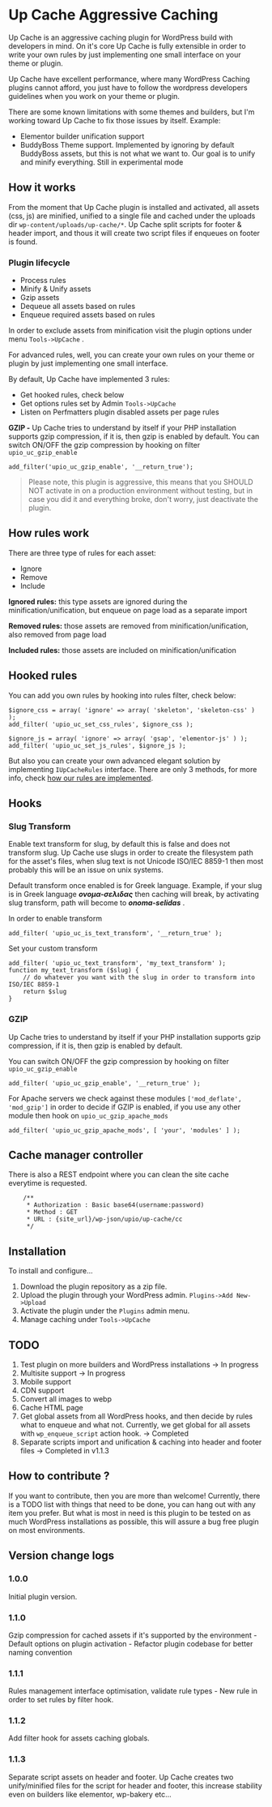 Up Cache Aggressive Caching 
==================
Up Cache is an aggressive caching plugin for WordPress build with developers in mind. 
On it's core Up Cache is fully extensible in order to write your own rules by just implementing 
one small interface on your theme or plugin.

Up Cache have excellent performance, where many WordPress Caching plugins 
cannot afford, you just have to follow the wordpress developers 
guidelines when you work on your theme or plugin.

There are some known limitations with some themes and builders, but I'm working toward Up Cache to fix those issues by itself.
Example:
 - Elementor builder unification support
 - BuddyBoss Theme support. Implemented by ignoring by default BuddyBoss assets, but this is not what we want to. Our goal is to unify and minify everything. Still in experimental mode

How it works
------------------
From the moment that Up Cache plugin is installed and activated, 
all assets (css, js) are minified, unified to a single file and cached under the 
uploads dir `wp-content/uploads/up-cache/*`. 
Up Cache split scripts for footer & header import, 
and thous it will create two script files if enqueues on footer is found.

### Plugin lifecycle
  - Process rules
  - Minify & Unify assets
  - Gzip assets
  - Dequeue all assets based on rules
  - Enqueue required assets based on rules
  
In order to exclude assets from minification visit the plugin options under menu `Tools->UpCache` .

For advanced rules, well, you can create your own rules on your theme or plugin by just implementing one small interface.

By default, Up Cache have implemented 3 rules:

- Get hooked rules, check below
- Get options rules set by Admin `Tools->UpCache`
- Listen on Perfmatters plugin disabled assets per page rules

**GZIP -** Up Cache tries to understand by itself if your PHP installation supports 
gzip compression, if it is, then gzip is enabled by default. 
You can switch ON/OFF the gzip compression by hooking on filter `upio_uc_gzip_enable`

    add_filter('upio_uc_gzip_enable', '__return_true');

> Please note, this plugin is aggressive,
> this means that you SHOULD NOT activate in on a production environment without testing,
> but in case you did it and everything broke, don't worry, just deactivate the plugin.

How rules work
------------------
There are three type of rules for each asset:
- Ignore
- Remove
- Include

**Ignored rules:** this type assets are ignored during the minification/unification, but enqueue on page load as a separate import

**Removed rules:** those assets are removed from minification/unification, also removed from page load

**Included rules:** those assets are included on minification/unification

Hooked rules
------------------
You can add you own rules by hooking into rules filter, check below:

    $ignore_css = array( 'ignore' => array( 'skeleton', 'skeleton-css' ) );
    add_filter( 'upio_uc_set_css_rules', $ignore_css );

    $ignore_js = array( 'ignore' => array( 'gsap', 'elementor-js' ) );
    add_filter( 'upio_uc_set_js_rules', $ignore_js );

But also you can create your own advanced elegant solution by implementing `IUpCacheRules` interface. 
There are only 3 methods, for more info, check [how our rules are implemented](https://github.com/onreal/up-cache/tree/main/inc/Rules).

Hooks
------------------

### Slug Transform

Enable text transform for slug, by default this is false and does not transform slug. 
Up Cache use slugs in order to create the filesystem path for the asset's files, 
when slug text is not Unicode ISO/IEC 8859-1 then most probably this will be an issue on unix systems.

Default transform once enabled is for Greek language. 
Example, if your slug is in Greek language _**ονομα-σελιδας**_ then caching will break, 
by activating slug transform, path will become to _**onoma-selidas**_ .

In order to enable transform

    add_filter( 'upio_uc_is_text_transform', '__return_true' );

Set your custom transform

    add_filter( 'upio_uc_text_transform', 'my_text_transform' );
    function my_text_transform ($slug) {
        // do whatever you want with the slug in order to transform into ISO/IEC 8859-1
        return $slug
    }

### GZIP

Up Cache tries to understand by itself if your PHP installation supports
gzip compression, if it is, then gzip is enabled by default.

You can switch ON/OFF the gzip compression by hooking on filter `upio_uc_gzip_enable`

    add_filter( 'upio_uc_gzip_enable', '__return_true' );

For Apache servers we check against these modules `['mod_deflate', 'mod_gzip']` 
in order to decide if GZIP is enabled, if you use any other module then hook on `upio_uc_gzip_apache_mods`

    add_filter( 'upio_uc_gzip_apache_mods', [ 'your', 'modules' ] );

Cache manager controller
------------------
There is also a REST endpoint where you can clean the site cache everytime is requested.

        /**
         * Authorization : Basic base64(username:password)
         * Method : GET
         * URL : {site_url}/wp-json/upio/up-cache/cc
         */

Installation
------------
To install and configure...

1. Download the plugin repository as a zip file.
2. Upload the plugin through your WordPress admin. `Plugins->Add New->Upload`
3. Activate the plugin under the `Plugins` admin menu.
4. Manage caching under `Tools->UpCache`

TODO
------------
1. Test plugin on more builders and WordPress installations -> In progress
2. Multisite support -> In progress
3. Mobile support
4. CDN support
5. Convert all images to webp
6. Cache HTML page
7. Get global assets from all WordPress hooks, and then decide by rules what to enqueue and what not. Currently, we get global for all assets with `wp_enqueue_script` action hook. -> Completed
8. Separate scripts import and unification & caching into header and footer files -> Completed in v1.1.3

How to contribute ?
------------
If you want to contribute, then you are more than welcome! 
Currently, there is a TODO list with things that need to be done, you can hang out with any item you prefer. 
But what is most in need is this plugin to be tested on as much WordPress installations as possible, 
this will assure a bug free plugin on most environments.

Version change logs
--------------
### 1.0.0
Initial plugin version.
### 1.1.0
Gzip compression for cached assets if it's supported by the environment - Default options on plugin activation - Refactor plugin codebase for better naming convention
### 1.1.1
Rules management interface optimisation, validate rule types  - New rule in order to set rules by filter hook.
### 1.1.2
Add filter hook for assets caching globals.
### 1.1.3
Separate script assets on header and footer. Up Cache creates two unify/minified files for the script for header and footer, this increase stability even on builders like elementor, wp-bakery etc...
